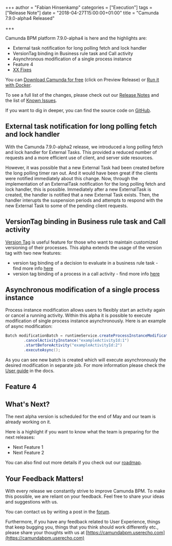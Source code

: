 +++
author = "Fabian Hinsenkamp"
categories = ["Execution"]
tags = ["Release Note"]
date = "2018-04-27T15:00:00+01:00"
title = "Camunda 7.9.0-alpha4 Released"

+++

Camunda BPM platform 7.9.0-alpha4 is here and the highlights are:

* External task notification for long polling fetch and lock handler
* VersionTag binding in Business rule task and Call activity
* Asynchronous modification of a single process instance
* Feature 4
* [XX Fixes](https://app.camunda.com/jira/issues/?jql=issuetype%20%3D%20%22Bug%20Report%22%20AND%20fixVersion%20%3D%207.9.0-alpha4)

You can [Download Camunda for free](https://camunda.com/download/) (click on Preview Release) or [Run it with Docker](https://hub.docker.com/r/camunda/camunda-bpm-platform/).


To see a full list of the changes, please check out our [Release Notes](https://app.camunda.com/jira/secure/ReleaseNote.jspa?projectId=10230&version=15301)
and the list of [Known Issues](https://app.camunda.com/jira/issues/?jql=affectedVersion%20%3D%207.9.0-alpha4).


If you want to dig in deeper, you can find the source code on [GitHub](https://github.com/camunda/camunda-bpm-platform/releases/tag/7.9.0-alpha3).

## External task notification for long polling fetch and lock handler

With the Camunda 7.9.0-alpha2 release, we introduced a long polling fetch and lock handler for External Tasks. This provided a reduced number of requests and a more efficient use of client, and server side resources.

However, it was possible that a new External Task had been created before the long polling timer ran out. And it would have been great if the clients were notified immediately about this change. Now, through the implementation of an ExternalTask notification for the long polling fetch and lock handler, this is possible. Immediately after a new ExternalTask is created, the handler is notified that a new External Task exists. Then, the  handler interupts the suspension periods and attempts to respond with the new External Task to some of the pending client requests.

## VersionTag binding in Business rule task and Call activity

[Version Tag](https://docs.camunda.org/manual/latest/user-guide/process-engine/process-versioning/#version-tag) is useful feature for those who want to maintain customized versioning of their processes.
This alpha extends the usage of the version tag with two new features:
* version tag binding of a decision to evaluate in a business rule task - find more info [here](https://docs.camunda.org/manual/latest/reference/bpmn20/subprocesses/call-activity/#calledelement-binding)
* version tag binding of a process in a call activity - find more info [here](https://docs.camunda.org/manual/latest/reference/bpmn20/tasks/business-rule-task/#using-camunda-dmn-engine)


## Asynchronous modification of a single process instance

Process instance modification allows users to flexibly start an activity again or cancel a running activity. 
Within this alpha it is possible to execute modification of single process instance asynchronously.
Here is an example of async modification:
```java
Batch modificationBatch = runtimeService.createProcessInstanceModification(processInstanceId)
        .cancelActivityInstance("exampleActivityId:1")
        .startBeforeActivity("exampleActivityId:2")
        .executeAsync();
```		
As you can see new batch is created which will execute asynchronously the desired modification in separate job. For more information please check the [User guide](https://docs.camunda.org/manual/latest/user-guide/process-engine/process-instance-modification/#asynchronous-modification-of-a-process-instance) in the docs.

## Feature 4

## What's Next?

The next alpha version is scheduled for the end of May and our team is already working on it.

Here is a highlight if you want to know what the team is preparing for the next releases:

* Next Feature 1
* Next Feature 2


You can also find out more details if you check out our [roadmap](https://camunda.com/learn/community/#roadmap).



## Your Feedback Matters!

With every release we constantly strive to improve Camunda BPM. To make this possible, we are reliant on your feedback. Feel free to share your ideas and suggestions with us.

You can contact us by writing a post in the [forum](https://forum.camunda.org/).

Furthermore, if you have any feedback related to User Experience, things that keep bugging you, things that you think should work differently etc., please share your thoughts with us at [https://camundabpm.userecho.com](https://camundabpm.userecho.com)
